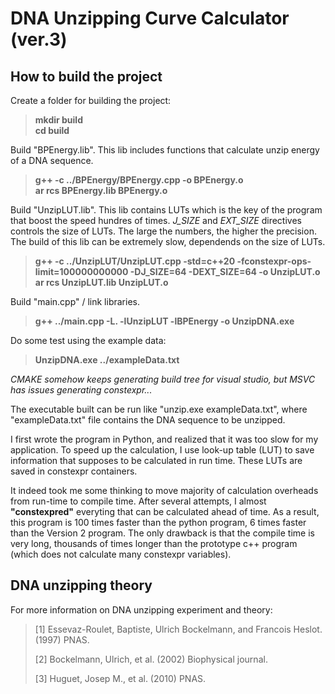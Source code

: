 # DNA Unzipping Curve Calculator (ver.3)

## How to build the project

Create a folder for building the project:

>**mkdir build**  
>**cd build**

Build "BPEnergy.lib". This lib includes functions that calculate unzip energy of a DNA sequence.

>**g++ -c ../BPEnergy/BPEnergy.cpp -o BPEnergy.o**  
>**ar rcs BPEnergy.lib BPEnergy.o**

Build "UnzipLUT.lib". This lib contains LUTs which is the key of the program that boost the speed hundres of times. *J_SIZE* and *EXT_SIZE* directives controls the size of LUTs. The large the numbers, the higher the precision. The build of this lib can be extremely slow, dependends on the size of LUTs.

>**g++ -c ../UnzipLUT/UnzipLUT.cpp -std=c++20 -fconstexpr-ops-limit=100000000000 -DJ_SIZE=64 -DEXT_SIZE=64 -o UnzipLUT.o**  
>**ar rcs UnzipLUT.lib UnzipLUT.o**

Build "main.cpp" / link libraries.

>**g++ ../main.cpp -L. -lUnzipLUT -lBPEnergy -o UnzipDNA.exe**

Do some test using the example data:

>**UnzipDNA.exe ../exampleData.txt**

*CMAKE somehow keeps generating build tree for visual studio, but MSVC has issues generating constexpr...*  

The executable built can be run like "unzip.exe exampleData.txt", where "exampleData.txt" file contains the DNA sequence to be unzipped.  

I first wrote the program in Python, and realized that it was too slow for my application. To speed up the calculation, I use look-up table (LUT) to save information that supposes to be calculated in run time. These LUTs are saved in constexpr containers.  

It indeed took me some thinking to move majority of calculation overheads from run-time to compile time. After several attempts, I almost **"constexpred"** everyting that can be calculated ahead of time. As a result, this program is 100 times faster than the python program, 6 times faster than the Version 2 program. The only drawback is that the compile time is very long, thousands of times longer than the prototype c++ program (which does not calculate many constexpr variables).  

## DNA unzipping theory

For more information on DNA unzipping experiment and theory:

>[1] Essevaz-Roulet, Baptiste, Ulrich Bockelmann, and Francois Heslot. (1997) PNAS.
>
>[2] Bockelmann, Ulrich, et al. (2002) Biophysical journal.
>
>[3] Huguet, Josep M., et al. (2010) PNAS.

